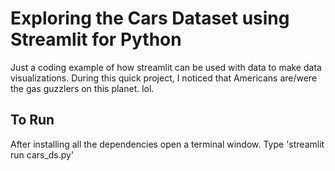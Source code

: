 # Exploring the Cars Dataset using Streamlit for Python

Just a coding example of how streamlit can be used with data to make data visualizations.  During this quick project, I noticed that Americans are/were the gas guzzlers on this planet.  lol.


## To Run
After installing all the dependencies open a terminal window.
Type 'streamlit run cars_ds.py'
